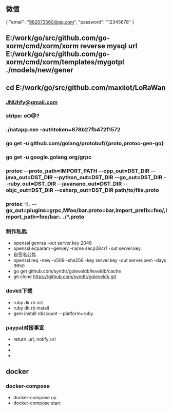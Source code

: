 ## 微信
{
  "email": "982073560@qq.com",
  "password": "12345678"
}
## E:/work/go/src/github.com/go-xorm/cmd/xorm/xorm reverse mysql url E:/work/go/src/github.com/go-xorm/cmd/xorm/templates/mygotpl ./models/new/gener
## cd E:/work/go/src/github.com/maxiiot/LoRaWan
### JNUhfy@gmail.com
### stripe: oO@?
### ./natapp.exe -authtoken=878b27fb472f1572
### go get -u github.com/golang/protobuf/{proto,protoc-gen-go}
### go get -u google.golang.org/grpc
### protoc --proto_path=IMPORT_PATH --cpp_out=DST_DIR --java_out=DST_DIR --python_out=DST_DIR --go_out=DST_DIR --ruby_out=DST_DIR --javanano_out=DST_DIR --objc_out=DST_DIR --csharp_out=DST_DIR path/to/file.proto
### protoc -I . --go_out=plugins=grpc,Mfoo/bar.proto=bar,import_prefix=foo/,import_path=foo/bar:. ./*.proto  
### 制作私匙
- openssl genrsa -out server.key 2048
- openssl ecparam -genkey -name secp384r1 -out server.key
- 自签名公匙
- openssl req -new -x509 -sha256 -key server.key -out server.pem -days 3650
- go get github.com/syndtr/goleveldb/leveldb/cache
- git clone https://github.com/syndtr/goleveldb.git

### devkit下载
- ruby dk.rb init
- ruby dk.rb install
- gem install rdiscount --platform=ruby

### paypal对接事宜
- return_url, notify_url
- 
- 
- 

## docker
### docker-compose
- docker-compose up
- docker-compose start